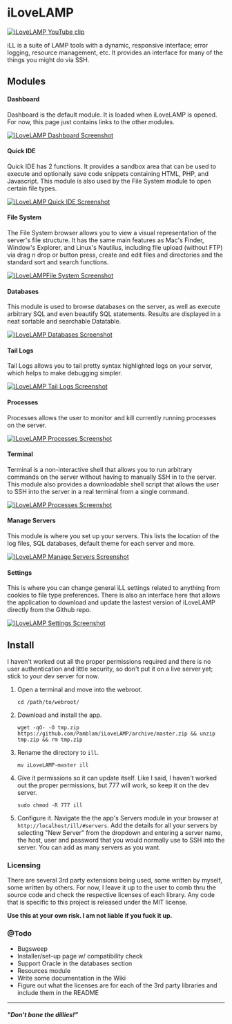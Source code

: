 
# iLoveLAMP

[![iLoveLAMP YouTube clip](http://i.imgur.com/K2nnFPV.png)](https://www.youtube.com/watch?v=gId6nrMDmUU)

iLL is a suite of LAMP tools with a dynamic, responsive interface; error logging, resource management, etc. It provides an interface for many of the things you might do via SSH.

## Modules

#### Dashboard

Dashboard is the default module. It is loaded when iLoveLAMP is opened. For now,  this page just contains links to the other modules.

[![iLoveLAMP Dashboard Screenshot](http://i.imgur.com/kDHqzaa.png)](http://i.imgur.com/kDHqzaa.png)

#### Quick IDE

Quick IDE has 2 functions. It provides a sandbox area that can be used to execute and optionally save code snippets containing HTML, PHP, and Javascript. This module is also used by the File System module to open certain file types.

[![iLoveLAMP Quick IDE Screenshot](http://i.imgur.com/Ym1KmLF.png)](http://i.imgur.com/Ym1KmLF.png)

#### File System

The File System browser allows you to view a visual representation of the server's file structure. It has the same main features as Mac's Finder, Window's Explorer, and Linux's Nautilus, including file upload (without FTP) via drag n drop or button press, create and edit files and directories and the standard sort and search functions.

[![iLoveLAMPFile System Screenshot](http://i.imgur.com/91t5HGA.png)](http://i.imgur.com/91t5HGA.png)

#### Databases

This module is used to browse databases on the server, as well as execute arbitrary SQL and even beautify SQL statements. Results are displayed in a neat sortable and searchable Datatable.

[![iLoveLAMP Databases Screenshot](http://i.imgur.com/2Wk2mpo.png)](http://i.imgur.com/2Wk2mpo.png)

#### Tail Logs

Tail Logs allows you to tail pretty syntax highlighted logs on your server,  which helps to make debugging simpler.

[![iLoveLAMP Tail Logs Screenshot](http://i.imgur.com/9lqmAWn.png)](http://i.imgur.com/9lqmAWn.png)

#### Processes

Processes allows the user to monitor and kill currently running processes on the server.

[![iLoveLAMP Processes Screenshot](http://i.imgur.com/V2Lu1EA.png)](http://i.imgur.com/V2Lu1EA.png)

#### Terminal

Terminal is a non-interactive shell that allows you to run arbitrary commands on the server without having to manually SSH in to the server. This module also provides a downloadable shell script that allows the user to SSH into the server in a real terminal from a single command.

[![iLoveLAMP Processes Screenshot](http://i.imgur.com/fJ13Y12.png)](http://i.imgur.com/fJ13Y12.png)

#### Manage Servers

This module is where you set up your servers. This lists the location of the log files, SQL databases, default theme for each server and more.

[![iLoveLAMP Manage Servers Screenshot](http://i.imgur.com/S4Hi5gn.png)](http://i.imgur.com/S4Hi5gn.png)

#### Settings

This is where you can change general iLL settings related to anything from cookies to file type preferences. There is also an interface here that allows the application to download and update the lastest version of iLoveLAMP directly from the Github repo.

[![iLoveLAMP Settings Screenshot](http://i.imgur.com/A7A8Ueb.png)](http://i.imgur.com/A7A8Ueb.png)

## Install

I haven't worked out all the proper permissions required and there is no user authentication and little security, so don't put it on a live server yet; stick to your dev server for now.

 1. Open a terminal and move into the webroot.
	
		cd /path/to/webroot/
		
 2. Download and install the app.

        wget -qO- -O tmp.zip https://github.com/Pamblam/iLoveLAMP/archive/master.zip && unzip tmp.zip && rm tmp.zip

 3. Rename the directory to `ill`.
 
        mv iLoveLAMP-master ill

 4. Give it permissions so it can update itself. Like I said, I haven't worked out the proper permissions, but 777 will work, so keep it on the dev server.

        sudo chmod -R 777 ill

 5. Configure it. Navigate the the app's Servers module in your browser at `http://localhost/ill/#servers`. Add the details for all your servers by selecting "New Server" from the dropdown and entering a server name, the host, user and password that you would normally use to SSH into the server. You can add as many servers as you want.

### Licensing

There are several 3rd party extensions being used, some written by myself, some written by others. For now, I leave it up to the user to comb thru the source code and check the respective licenses of each library. Any code that is specific to this project is released under the MIT license. 

**Use this at your own risk. I am not liable if you fuck it up.**

### @Todo

 - Bugsweep
 - Installer/set-up page w/ compatibility check
 - Support Oracle in the databases section
 - Resources module
 - Write some documentation in the Wiki
 - Figure out what the licenses are for each of the 3rd party libraries and include them in the README

<hr>

##### "Don't bane the dillies!"